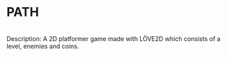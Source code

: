 # PATH
<br />
Description: A 2D platformer game made with LÖVE2D which consists of a level, enemies and coins.
